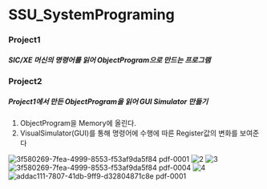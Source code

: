 # SSU_SystemPrograming
### Project1 
##### SIC/XE 머신의 명령어를 읽어 ObjectProgram으로 만드는 프로그램
### Project2 
##### Project1에서 만든 ObjectProgram을 읽어 GUI Simulator 만들기
1. ObjectProgram을 Memory에 올린다.
2. VisualSimulator(GUI)를 통해 명령어에 수행에 따른 Register값의 변화를 보여준다 

![3f580269-7fea-4999-8553-f53af9da5f84 pdf-0001](https://user-images.githubusercontent.com/50524321/83223187-39da9400-a1b5-11ea-9f83-be388663ce4b.jpg)
![2](https://user-images.githubusercontent.com/50524321/83224066-7dce9880-a1b7-11ea-96eb-24bdf07b3417.jpg)
![3](https://user-images.githubusercontent.com/50524321/83224069-7f985c00-a1b7-11ea-8876-d89befbcf80f.jpg)
![3f580269-7fea-4999-8553-f53af9da5f84 pdf-0004](https://user-images.githubusercontent.com/50524321/83223214-4d85fa80-a1b5-11ea-83a2-c1459a6059e2.jpg)
![4](https://user-images.githubusercontent.com/50524321/83224490-79ef4600-a1b8-11ea-9170-70ebdb503364.PNG)
![addac111-7807-41db-9ff9-d32804871c8e pdf-0001](https://user-images.githubusercontent.com/50524321/83223894-0ac52200-a1b7-11ea-8d4d-a09a380a2ab2.jpg)

